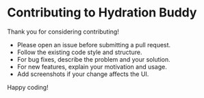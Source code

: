 # Contributing to Hydration Buddy

Thank you for considering contributing!

- Please open an issue before submitting a pull request.
- Follow the existing code style and structure.
- For bug fixes, describe the problem and your solution.
- For new features, explain your motivation and usage.
- Add screenshots if your change affects the UI.

Happy coding!